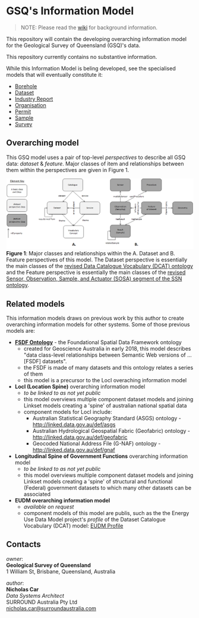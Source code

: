 # GSQ's Information Model
> NOTE: Please read the [wiki](https://github.com/geological-survey-of-queensland/gsq-info-model/wiki) for background information.

This repository will contain the developing overarching information model for the Geological Survey of Queensland (GSQ)'s data.

This repository currently contains no substantive information.

While this Information Model is beling developed, see the specialised models that will eventually constitute it:

* [Borehole](https://github.com/geological-survey-of-queensland/gsq-borehole-profile)
* [Dataset](https://github.com/geological-survey-of-queensland/gsq-dataset-profile)
* [Industry Report](https://github.com/geological-survey-of-queensland/industry-report-profile)
* [Organisation](https://github.com/geological-survey-of-queensland/gsq-organisation-profile)
* [Permit](https://github.com/geological-survey-of-queensland/gsq-permit-profile)
* [Sample](https://github.com/geological-survey-of-queensland/gsq-sample-profile)
* [Survey](https://github.com/geological-survey-of-queensland/gsq-survey-profile/tree/master)


## Overarching model
This GSQ model uses a pair of top-level *perspectives* to describe all GSQ data: *dataset* & *feature*. Major classes of item and relationships between them within the perspectives are given in Figure 1.

![](perspectives.png)  
**Figure 1**: Major classes and relationships within the A. Dataset and B. Feature perspectives of this model. The Dataset perspective is essentially the main classes of the [revised Data Catalogue Vocabulary (DCAT) ontology](https://www.w3.org/TR/vocab-dcat-2/) and the Feature perspective is essentially the main classes of the [revised Sensor, Observation, Sample, and Actuator (SOSA) segment of the SSN ontology](https://www.w3.org/TR/vocab-ssn/).


## Related models
This information models draws on previous work by this author to create overarching information models for other systems. Some of those previous models are:

* **[FSDF Ontology](https://github.com/geoscienceaustralia/fsdf-ont)** - the Foundational Spatial Data Framework ontology
  * created for Geoscience Australia in early 2018, this model describes "data class-level relationships between Semantic Web versions of ...[FSDF] datasets". 
  * the FSDF is made of many datasets and this ontology relates a series of them
  * this model is a precursor to the LocI overaching information model
* **LocI (Location Spine)** overarching information model  
  * *to be linked to as not yet public*
  * this model overviews multiple component dataset models and joining Linkset models creating a 'spine' of australian national spatial data
  * component models for LocI include:
    * Australian Statistical Geography Standard (ASGS) ontology - <http://linked.data.gov.au/def/asgs>
    * Australian Hydrological Geospatial Fabric (Geofabric) ontology - <http://linked.data.gov.au/def/geofabric>
    * Geocoded National Address File (G-NAF) ontology - <http://linked.data.gov.au/def/gnaf>
* **Longitudinal Spine of Government Functions** overarching information model
  * *to be linked to as not yet public*
  * this model overviews multiple component dataset models and joining Linkset models creating a 'spine' of structural and functional (Federal) government datasets to which many other datasets can be associated
* **EUDM overarching information model**
  * *available on request*
  * component models of this model are publis, such as the the Energy Use Data Model project's *profile* of the Dataset Catalogue Vocabulary (DCAT) model: [EUDM Profile](https://github.com/CSIRO-enviro-informatics/eudm-profile)


## Contacts
*owner*:  
**Geological Survey of Queensland**  
1 William St, Brisbane, Queensland, Australia  

*author*:  
**Nicholas Car**  
*Data Systems Architect*  
SURROUND Australia Pty Ltd  
<nicholas.car@surroundaustralia.com>  
